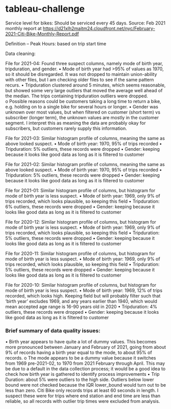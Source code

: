 # tableau-challenge

Service level for bikes: Should be serviced every 45 days. Source: Feb 2021 monthly report at https://d21xlh2maitm24.cloudfront.net/nyc/February-2021-Citi-Bike-Monthly-Report.pdf

Definition – Peak Hours: based on trip start time

Data cleaning:

File for 2021-04: Found three suspect columns, namely mode of birth year, tripduration, and gender. 
•	Mode of birth year had >95% of values as 1970, so it should be disregarded. It was not dropped to maintain union-ability with other files, but I am checking older files to see   if the same pattern recurs. 
•	Tripduration clustered around 5 minutes, which seems reasonable, but showed some very large outliers that moved the average well ahead of the median. The trips containing    tripduration outliers were dropped.  
    o	Possible reasons could be customers taking a long time to return a bike, e.g. holding on to a single bike for several hours or longer. 
•	Gender was unknown over most values, but when filtered on customer (short term) vs subscriber (longer term), the unknown values are mostly in the customer segment. I interpret this as meaning the data are probably okay for subscribers, but customers rarely supply this information. 

File for 2021-03:  Similar histogram profile of columns, meaning the same as above looked suspect. 
•	Mode of birth year: 1970, 95% of trips recorded
•	Tripduration: 5% outliers, these records were dropped
•	Gender: keeping because it looks like good data as long as it is filtered to customer


File for 2021-02:  Similar histogram profile of columns, meaning the same as above looked suspect. 
•	Mode of birth year: 1970, 95% of trips recorded
•	Tripduration: 5% outliers, these records were dropped
•	Gender: keeping because it looks like good data as long as it is filtered to customer


File for 2021-01:  Similar histogram profile of columns, but histogram for mode of birth year is less suspect. 
•	Mode of birth year: 1969, only 9% of trips recorded, which looks plausible, so keeping this field
•	Tripduration: 6% outliers, these records were dropped
•	Gender: keeping because it looks like good data as long as it is filtered to customer


File for 2020-12:  Similar histogram profile of columns, but histogram for mode of birth year is less suspect. 
•	Mode of birth year: 1969, only 9% of trips recorded, which looks plausible, so keeping this field
•	Tripduration: 5% outliers, these records were dropped
•	Gender: keeping because it looks like good data as long as it is filtered to customer


File for 2020-11:  Similar histogram profile of columns, but histogram for mode of birth year is less suspect. 
•	Mode of birth year: 1969, only 9% of trips recorded, which looks plausible, so keeping this field
•	Tripduration: 5% outliers, these records were dropped
•	Gender: keeping because it looks like good data as long as it is filtered to customer


File for 2020-10:  Similar histogram profile of columns, but histogram for mode of birth year is less suspect. 
•	Mode of birth year: 1969, 12% of trips recorded, which looks high. Keeping field but will probably filter such that ‘birth year’ excludes 1969, and any years earlier than 1940, which would mean accepted age range is 16-90 years old in 2020
•	Tripduration: 4% outliers, these records were dropped
•	Gender: keeping because it looks like good data as long as it is filtered to customer


### Brief summary of data quality issues:
•	Birth year appears to have quite a lot of dummy values. This becomes more pronounced between January and February of 2021, going from about 9% of records having a birth year equal to the mode, to about 95% of records. 
    o	The mode appears to be a dummy value because it switches from 1969 pre-2021-02, to 1970 from 2021 February through April. This may be due to a default in the data collection process; it would be a good idea to check how birth year is gathered to identify process improvements
•	Trip Duration: about 5% were outliers to the high side.  Outliers below lower bound were not checked because the IQR lower_bound would turn out to be less than zero.  Citi Bike only records trips at least 60 seconds in length. I suspect these were for trips where end station and end time are less than reliable, so all records with outlier trip times were excluded from analysis. 

